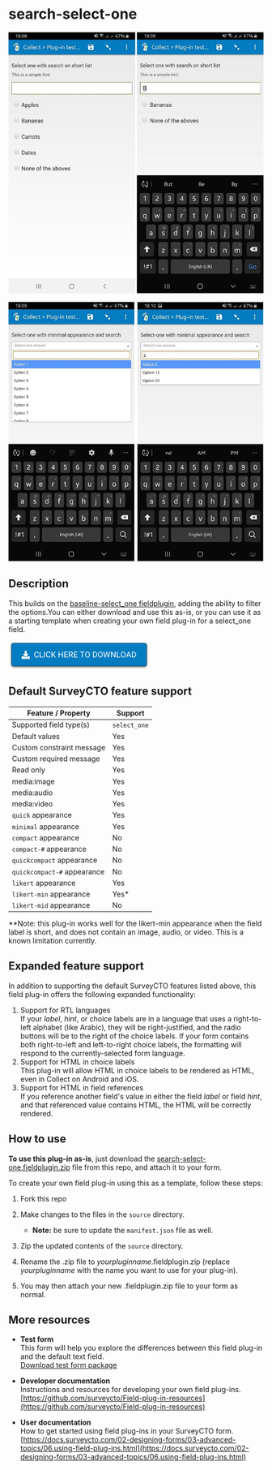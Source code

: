 # search-select-one

![Default appearance for the 'search-select-one' field plug-in](extras/default-search.jpg)

![Appearance for the 'search-select-one' field plug-in with minimal](extras/minimal-search.jpg)

## Description

This builds on the [baseline-select_one fieldplugin](https://github.com/surveycto/baseline-select_one), adding the ability to filter the options.You can either download and use this as-is, or you can use it as a starting template when creating your own field plug-in for a select_one field.

[![Download now](extras/download-button.png)](https://github.com/surveycto/search-select-one/raw/master/search-select-one.fieldplugin.zip)

## Default SurveyCTO feature support

| Feature / Property | Support |
| --- | --- |
| Supported field type(s) | `select_one`|
| Default values | Yes |
| Custom constraint message | Yes |
| Custom required message | Yes |
| Read only | Yes |
| media:image | Yes |
| media:audio | Yes |
| media:video | Yes |
| `quick` appearance | Yes |
| `minimal` appearance | Yes |
| `compact` appearance | No |
| `compact-#` appearance | No |
| `quickcompact` appearance | No |
| `quickcompact-#` appearance | No |
| `likert` appearance | Yes |
| `likert-min` appearance | Yes* |
| `likert-mid` appearance | No |

**Note: this plug-in works well for the likert-min appearance when the field label is short, and does not contain an image, audio, or video. This is a known limitation currently.

## Expanded feature support

In addition to supporting the default SurveyCTO features listed above, this field plug-in offers the following expanded functionality:

1. Support for RTL languages  
    If your *label*, *hint*, or choice labels are in a language that uses a right-to-left alphabet (like Arabic), they will be right-justified, and the radio buttons will be to the right of the choice labels. If your form contains both right-to-left and left-to-right choice labels, the formatting will respond to the currently-selected form language.
1. Support for HTML in choice labels  
    This plug-in will allow HTML in choice labels to be rendered as HTML, even in Collect on Android and iOS.
1. Support for HTML in field references  
    If you reference another field's value in either the field *label* or field *hint*, and that referenced value contains HTML, the HTML will be correctly rendered.

## How to use

**To use this plug-in as-is**, just download the [search-select-one.fieldplugin.zip](https://github.com/surveycto/search-select-one/raw/master/search-select-ne.fieldplugin.zip) file from this repo, and attach it to your form.

To create your own field plug-in using this as a template, follow these steps:

1. Fork this repo
1. Make changes to the files in the `source` directory.

    * **Note:** be sure to update the `manifest.json` file as well.

1. Zip the updated contents of the `source` directory.
1. Rename the .zip file to *yourpluginname*.fieldplugin.zip (replace *yourpluginname* with the name you want to use for your plug-in).
1. You may then attach your new .fieldplugin.zip file to your form as normal.

## More resources

* **Test form**  
This form will help you explore the differences between this field plug-in and the default text field.  
[Download test form package](https://github.com/surveycto/search-select-one/raw/master/extras/sample-form/plugin_test_form_search_select_one.xlsx)  

* **Developer documentation**  
Instructions and resources for developing your own field plug-ins.  
[https://github.com/surveycto/Field-plug-in-resources](https://github.com/surveycto/Field-plug-in-resources)

* **User documentation**  
How to get started using field plug-ins in your SurveyCTO form.  
[https://docs.surveycto.com/02-designing-forms/03-advanced-topics/06.using-field-plug-ins.html](https://docs.surveycto.com/02-designing-forms/03-advanced-topics/06.using-field-plug-ins.html)
